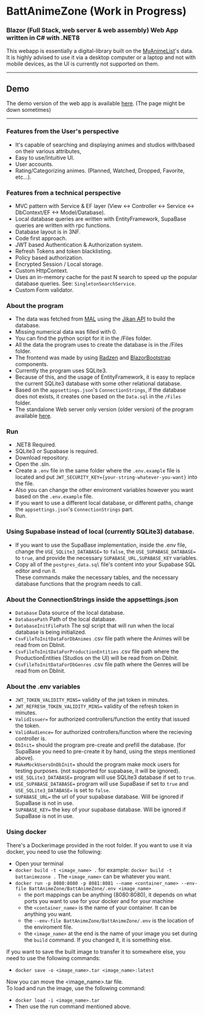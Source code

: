 # BattAnimeZone (Work in Progress)

### Blazor (Full Stack, web server & web assembly) Web App written in C# with .NET8

This webapp is essentially a digital-library built on the [MyAnimeList](https://myanimelist.net)'s data. 
It is highly advised to use it via a desktop computer or a laptop and not with mobile devices, as the UI is currently not supported on them.
<hr>

## Demo

The demo version of the web app is available [here](http://battanimezone.com).
(The page might be down sometimes)
<hr>

### Features from the User's perspective

- It's capable of searching and displaying animes and studios with/based on their various attributes,<br>
- Easy to use/Intuitive UI.
- User accounts.
- Rating/Categorizing animes. (Planned, Watched, Dropped, Favorite, etc...).



### Features from a technical perspective
- MVC pattern with Service & EF layer  (View <-> Controller <-> Service <-> DbContext/EF <-> Model/Database).
- Local database queries are written with EntityFramework, SupaBase queries are written with rpc functions.
- Database layout is in 3NF.
- Code first approach.
- JWT based Authentication & Authorization system.
- Refresh Tokens and token blacklisting.
- Policy based authorization.
- Encrypted Session / Local storage.
- Custom HttpContext.
- Uses an in-memory cache for the past N search to speed up the popular database queries. See: `SingletonSearchService`.
- Custom Form validator.



### About the program
- The data was fetched from [MAL](https://myanimelist.net) using the [Jikan API](https://docs.api.jikan.moe) to build the database.
- Missing numerical data was filled with 0.
- You can find the python script for it in the /Files folder.
- All the data the program uses to create the database is in the /Files folder.
- The frontend was made by using [Radzen](https://blazor.radzen.com) and [BlazorBootstrap](https://demos.blazorbootstrap.com) components.
- Currently the program uses SQLite3. 
- Because of this, and the usage of EntityFramework, it is easy to replace the current SQLite3 database with some other relational database.
- Based on the `appsettings.json`'s `ConnectionStrings`, if the database does not exists, it creates one based on the `Data.sql` in the `/Files` folder.
- The standalone Web server only version (older version) of the program available [here](https://github.com/FmartinP99/BattAnimeZone_WebServer).


### Run

- .NET8 Required.
- SQLite3 or Supabase is required.
- Download repository.
- Open the .sln.
- Create a `.env` file in the same folder where the `.env.example` file is located and put `JWT_SECURITY_KEY={your-string-whatever-you-want}` into the file. <br>
- Also you can change the other enviroment variables however you want based on the `.env.example` file.
- If you want to use a different local database, or different paths, change the `appsettings.json`'s `ConnectionStrings` part.
- Run.


### Using Supabase instead of local (currently SQLite3) database.

- If you want to use the SupaBase implementation, inside the .env file, change the `USE_SQLite3_DATABASE=` to `false`, the `USE_SUPABASE_DATABASE=` to `true`, and provide the necessary `SUPABASE_URL,SUPABASE_KEY` variables.
- Copy all of the `postgres_data.sql` file's content into your Supabase SQL editor and run it.<br> These commands make the necessary tables, and the necessary database functions that the program needs to call. 


### About the ConnectionStrings inside the appsettings.json

- `Database` Data source of the local database.
- `DatabasePath` Path of the local database.
- `DatabaseInitFilePath` The sql script that will run when the local database is being initialized.
- `CsvFileToInitDataForDbAnimes` .csv file path where the Animes will be read from on DbInit.
- `CsvFileToInitDataForProductionEntities` .csv file path where the ProductionEntities (Studios on the UI) will be read from on DbInit.
- `CsvFileToInitDataForDbGenres` .csv file path where the Genres will be read from on DbInit.

### About the .env variables

- `JWT_TOKEN_VALIDITY_MINS=` validity of the jwt token in minutes.
- `JWT_REFRESH_TOKEN_VALIDITY_MINS=` validity of the refresh token in minutes.
- `ValidIssuer=` for authorized controllers/function the entity that issued the token.
- `ValidAudience=` for authorized controllers/function where the recieving controller is.
- `DbInit=` should the program pre-create and prefill the database. (for SupaBase you need to pre-create it by hand, using the steps mentioned above).
- `MakeMockUsersOnDbInit=` should the program make mock users for testing purposes. (not supported for supabase, it will be ignored).
- `USE_SQLite3_DATABASE=` program will use SQLite3 database if set to `true`.
- `USE_SUPABASE_DATABASE=` program will use SupaBase if set to `true` and `USE_SQLite3_DATABASE=` is set to `false`.
- `SUPABASE_URL=` the url of your supabase database. Will be ignored if SupaBase is not in use.
- `SUPABASE_KEY=` the key of your supabase database. Will be ignored if SupaBase is not in use.


### Using docker

There's a Dockerimage provided in the root folder. If you want to use it via docker, you need to use the following:

- Open your terminal
- `docker build -t <image_name> .`  for example: `docker build -t battanimezone .` The `<image_name>` can be whatever you want.
-  `docker run -p 8080:8080 -p 8081:8081 --name <container_name> --env-file BattAnimeZone/BattAnimeZone/.env <image_name>`
	-  the port mappings can be anything (8080:8080), it depends on what ports you want to use for your docker and for your machine
	-  the `<container_name>` is the name of your container. It can be anything you want.
	-  the `--env-file BattAnimeZone/BattAnimeZone/.env` is the location of the enviroment file.
	-  the `<image_name>` at the end is the name of your image you set during the `build` command. If you changed it, it is something else.

If you want to save the built image to transfer it to somewhere else, you need to use the following commands:
- `docker save -o <image_name>.tar <image_name>:latest`

Now you can move the <image_name>.tar file.<br>
To load and run the image, use the following command:

- `docker load -i <image_name>.tar`
- Then use the run command mentioned above.
